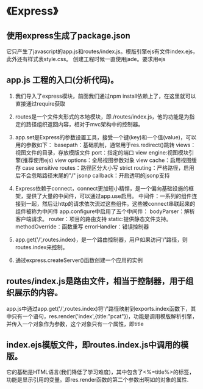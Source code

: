 # 《Express》

## 使用express生成了package.json

它只产生了javascript的app.js和routes/index.js。模版引擎ejs有文件index.ejs，此外还有样式表style.css。
创建工程时候一直使用jade。要求用ejs


## app.js 工程的入口(分析代码)。

1. 我们导入了express模块，前面我们通过npm install依赖上了，在这里就可以直接通过require获取

2. routes是一个文件夹形式的本地模块，即./routes/index.js，他的功能是为指定的路径组织返回内容，相对于mvc架构中的控制器。

3. app.set是Express的参数设置工具，接受一个键(key)和一个值(value)，可以用的参数如下：
basepath：基础机制，通常用于res.redirect()跳转
views：视图文件的目录，存放模版文件
port：指定的端口
view engine:视图模块引擎(推荐使用ejs)
view options：全局视图参数对象
view cache：启用视图缓存
case sensitive routes：路径区分大小写
strict routing：严格路径，启用后不会忽略路径末尾的"/"
jsonp callback：开启透明的jsonp支持

4. Express依赖于connect，connect更加短小精悍，是一个偏向基础设施的框架，提供了大量的中间件，可以通过app.use启用。
中间件：一系列的组件连接到一起，然后让http的请求依次流过这些组件。这些被connect串联起来的组件被称为中间件
app.configure中启用了五个中间件：
bodyParser：解析客户端请求。
router：项目的路由支持
static:提供静态文件支持。
methodOverride：函数重写
errorHandler：错误控制器

5. app.get('/',routes.index)，是一个路由控制器，用户如果访问'/'路径，则routes.index来控制。

6. 通过express.createServer()函数创建一个应用的实例

## routes/index.js是路由文件，相当于控制器，用于组织展示的内容。

app.js中通过app.get('/',routes.index)将'/'路径映射到exports.index函数下，其中只有一个语句，res.render('index',{title:"pcat"})，功能是调用模版解析引擎，并传入一个对象作为参数，这个对象只有一个属性，即title

## index.ejs模版文件，即routes.index.js中调用的模版。

它的基础是HTML语言(我们降低了学习难度)，其中包含了<%=title%>的标签，功能是显示引用的变量。即res.render函数的第二个参数出啊如的对象的属性.
 
